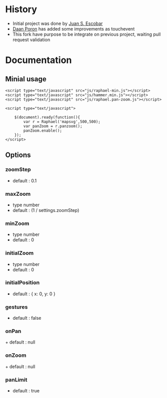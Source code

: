 # History #

+ Initial project was done by [Juan S. Escobar](https://github.com/escobar5/raphael-pan-zoom)
+ [Daan Poron](https://github.com/daanporon/raphael-pan-zoom) has added some improvements as touchevent
+ This fork have purpose to be integrate on previous project, waiting pull request validation

# Documentation #

## Minial usage ##

    <script type="text/javascript" src="js/raphael-min.js"></script>
    <script type="text/javascript" src="js/hammer.min.js"></script>
    <script type="text/javascript" src="js/raphael.pan-zoom.js"></script>
    
    <script type="text/javascript">

    	$(document).ready(function(){    	    
            var r = Raphael('mapsvg',500,500);
            var panZoom = r.panzoom();
            panZoom.enable();
        });
    </script>
    
## Options ##

### zoomStep ###

+ default : 0.1

### maxZoom ###

+ type number
+ default : (1 / settings.zoomStep)

### minZoom ###

+ type number
+ default : 0

### initialZoom ###

+ type number
+ default : 0

### initialPosition ###

+ default : { x: 0, y: 0 }
    
### gestures ###

+ default : false

### onPan ###

+ default : null

### onZoom ###

+ default : null

### panLimit ###

+ default : true
